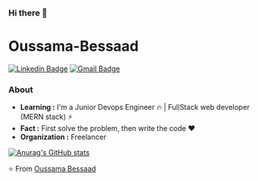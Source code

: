 ### Hi there 👋

<!--
**oussama24bessaad/oussama24bessaad** is a ✨ _special_ ✨ repository because its `README.md` (this file) appears on your GitHub profile.

Here are some ideas to get you started:

- 🔭 I’m currently working on ...
- 🌱 I’m currently learning ...
- 👯 I’m looking to collaborate on ...
- 🤔 I’m looking for help with ...
- 💬 Ask me about ...
- 📫 How to reach me: ...
- 😄 Pronouns: ...
- ⚡ Fun fact: ...
-->
# Oussama-Bessaad

[![Linkedin Badge](https://img.shields.io/badge/-Oussama_Bessaad-blue?style=flat-square&logo=Linkedin&logoColor=white&link=https://www.linkedin.com/in/oussama-bessaad-5a67a7233/)](https://www.linkedin.com/in/oussama-bessaad-5a67a7233/) [![Gmail Badge](https://img.shields.io/badge/-oussamabessaad24@gmail.com-c14438?style=flat-square&logo=Gmail&logoColor=white&link=mailto:oussamabessaad24@gmail.com)](mailto:oussamabessaad24@gmail.com)

### About

-  **Learning :** I'm a Junior Devops Engineer :fire:	| FullStack web developer (MERN stack) :zap: 
-  **Fact :** First solve the problem, then write the code :heart: 
-  **Organization :** Freelancer

[![Anurag's GitHub stats](https://github-readme-stats.vercel.app/api?username=oussama24bessaad)](https://github.com/anuraghazra/github-readme-stats)


⭐️ From [Oussama Bessaad](https://github.com/oussama24bessaad)
